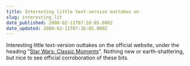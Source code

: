 ```yaml
---
title: Interesting little text-version outtakes on
slug: interesting_lit
date_published: 2000-02-11T07:16:05.000Z
date_updated: 2000-02-11T07:16:05.000Z
---
```


Interesting little text-version outtakes on the official website, under the heading "[Star Wars: Classic Moments](http://www.starwars.com/classic/)". Nothing new or earth-shattering, but nice to see official corroboration of these bits.
